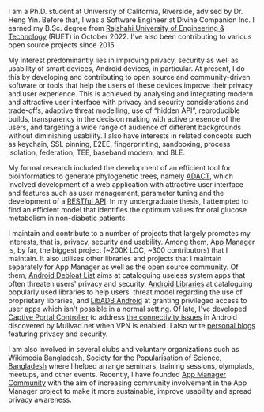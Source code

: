 I am a Ph.D. student at University of California, Riverside, advised by Dr. Heng Yin. Before that, I was a Software Engineer at Divine Companion Inc. I earned my B.Sc. degree from <a href="https://ruet.ac.bd/" title="RUET" target="_blank" rel="noreferrer">Rajshahi University of Engineering & Technology</a> (RUET) in October 2022. I've also been contributing to various open source projects since 2015.

My interest predominantly lies in improving privacy, security as well as usability of smart devices, Android devices, in particular. At present, I do this by developing and contributing to open source and community-driven software or tools that help the users of these devices improve their privacy and user experience. This is achieved by analysing and integrating modern and attractive user interface with privacy and security considerations and trade-offs, adaptive threat modelling, use of “hidden API”, reproducible builds, transparency in the decision making with active presence of the users, and targeting a wide range of audience of different backgrounds without diminishing usability. I also have interests in related concepts such as keychain, SSL pinning, E2EE, fingerprinting, sandboxing, process isolation, federation, TEE, baseband modem, and BLE.

My formal research included the development of an efficient tool for bioinformatics to generate phylogenetic trees, namely <a href="https://github.com/mujtahid-akon/ADACT" target="_blank" rel="noreferrer">ADACT</a>, which involved development of a web application with attractive user interface and features such as user management, parameter tuning and the development of a <a href="https://github.com/mujtahid-akon/ADACT/wiki" title="ADACT RESTful API documentation" target="_blank" rel="noreferrer">RESTful API</a>. In my undergraduate thesis, I attempted to find an efficient model that identifies the optimum values for oral glucose metabolism in non-diabetic patients.

I maintain and contribute to a number of projects that largely promotes my interests, that is, privacy, security and usability. Among them, <a href="https://github.com/MuntashirAkon/AppManager" target="_blank" rel="noreferrer">App Manager</a> is, by far, the biggest project (~200K LOC, ~300 contributors) that I maintain. It also utilises other libraries and projects that I maintain separately for App Manager as well as the open source community. Of them, <a href="https://github.com/MuntashirAkon/android-debloat-list" target="_blank" rel="noreferrer">Android Debloat List</a> aims at cataloguing useless system apps that often threaten users' privacy and security, <a href="https://github.com/MuntashirAkon/android-libraries" target="_blank" rel="noreferrer">Android Libraries</a> at cataloguing popularly used libraries to help users' threat model regarding the use of proprietary libraries, and <a href="https://github.com/MuntashirAkon/libadb-android" target="_blank" rel="noreferrer">LibADB Android</a> at granting privileged access to user apps which isn't possible in a normal setting. Of late, I've developed <a href="https://github.com/MuntashirAkon/CaptivePortalController" target="_blank" rel="noreferrer">Captive Portal Controller</a> to address <a href="https://mullvad.net/en/blog/2022/10/10/android-leaks-connectivity-check-traffic/" target="_blank" rel="noreferrer">the connectivity issues</a> in Android discovered by Mullvad.net when VPN is enabled. I also write <a href="https://muntashirakon.github.io/blog" target="_blank" rel="noreferrer">personal blogs</a> featuring privacy and security.

I am also involved in several clubs and voluntary organizations such as <a href="https://bd.wikimedia.org/" target="_blank" rel="noreferrer">Wikimedia Bangladesh</a>, <a href="https://spsb.org/" target="_blank" rel="noreferrer">Society for the Popularisation of Science, Bangladesh</a> where I helped arrange seminars, training sessions, olympiads, meetups, and other events. Recently, I have founded <a href="https://github.com/amcommunity" target="_blank" rel="noreferrer">App Manager Community</a> with the aim of increasing community involvement in the App Manager project to make it more sustainable, improve usability and spread privacy awareness.
